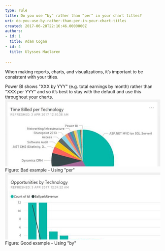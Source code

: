```yaml
---
type: rule
title: Do you use “by” rather than “per” in your chart titles?
uri: do-you-use-by-rather-than-per-in-your-chart-titles
created: 2017-06-28T22:16:46.0000000Z
authors:
- id: 1
  title: Adam Cogan
- id: 4
  title: Ulysses Maclaren

---
```


 When making reports, charts, and visualizations, it’s important to be consistent with your titles.
 
Power BI shows "XXX by YYY" (e.g. total earnings by month) rather than "XXX per YYY" and so it’s best to stay with the default and use this throughout your charts.
![by-per-bad.jpg](by-per-bad.jpg)Figure: Bad example - Using "per"![by-per-good.jpg](by-per-good.jpg)Figure: Good example - Using "by" ​

